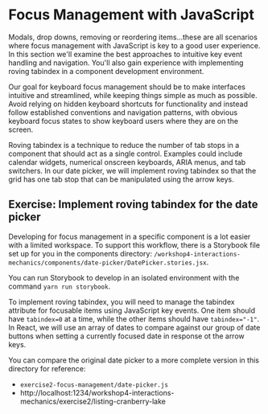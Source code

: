 # Focus Management with JavaScript

Modals, drop downs, removing or reordering items...these are all scenarios where focus management with JavaScript is key to a good user experience. In this section we'll examine the best approaches to intuitive key event handling and navigation. You'll also gain experience with implementing roving tabindex in a component development
environment.

Our goal for keyboard focus management should be to make interfaces intuitive and streamlined, while keeping
things simple as much as possible. Avoid relying on hidden keyboard shortcuts for functionality and instead
follow established conventions and navigation patterns, with obvious keyboard focus states to show keyboard
users where they are on the screen.

Roving tabindex is a technique to reduce the number of tab stops in a component that should act as a single
control. Examples could include calendar widgets, numerical onscreen keyboards, ARIA menus, and tab switchers.
In our date picker, we will implement roving tabindex so that the grid has one tab stop that can be manipulated
using the arrow keys.

## Exercise: Implement roving tabindex for the date picker

Developing for focus management in a specific component is a lot easier with a limited workspace.
To support this workflow, there is a Storybook file set up for you in the components directory:
`/workshop4-interactions-mechanics/components/date-picker/DatePicker.stories.jsx`.

You can run Storybook to develop in an isolated environment with the command `yarn run storybook`.

To implement roving tabindex, you will need to manage the tabindex attribute for focusable items using
JavaScript key events. One item should have `tabindex=0` at a time, while the other items should have
`tabindex="-1"`. In React, we will use an array of dates to compare against our group of date buttons
when setting a currently focused date in response ot the arrow keys.

You can compare the original date picker to a more complete version in this directory for reference:

- `exercise2-focus-management/date-picker.js`
- http://localhost:1234/workshop4-interactions-mechanics/exercise2/listing-cranberry-lake
